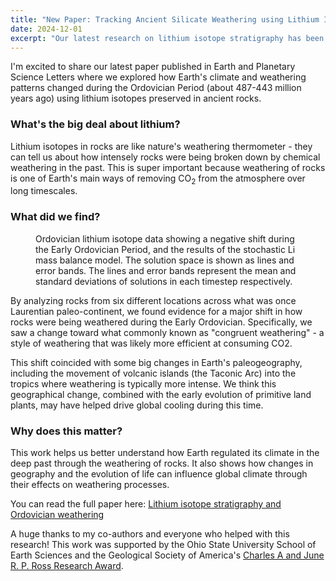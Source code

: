 ```yaml
---
title: "New Paper: Tracking Ancient Silicate Weathering using Lithium Isotope Stratigraphy"
date: 2024-12-01
excerpt: "Our latest research on lithium isotope stratigraphy has been published"
---
```

I'm excited to share our latest paper published in Earth and Planetary Science Letters where we explored how Earth's climate and weathering patterns changed during the Ordovician Period (about 487-443 million years ago) using lithium isotopes preserved in ancient rocks.

### What's the big deal about lithium?

Lithium isotopes in rocks are like nature's weathering thermometer - they can tell us about how intensely rocks were being broken down by chemical weathering in the past. This is super important because weathering of rocks is one of Earth's main ways of removing CO<sub>2</sub> from the atmosphere over long timescales.

### What did we find?

<figure class="align-center">
  <img src="{{ site.url }}{{ site.baseurl }}/assets/images/LiOrdoEPSL.jpg" alt="">
  <figcaption>Ordovician lithium isotope data showing a negative shift during the Early Ordovician Period, and the results of the stochastic Li mass balance model. The solution space is shown as lines and error bands. The lines and error bands represent the mean and standard deviations of solutions in each timestep respectively.</figcaption>
</figure> 


By analyzing rocks from six different locations across what was once Laurentian paleo-continent, we found evidence for a major shift in how rocks were being weathered during the Early Ordovician. Specifically, we saw a change toward what commonly known as "congruent weathering" - a style of weathering that was likely more efficient at consuming CO2.

This shift coincided with some big changes in Earth's paleogeography, including the movement of volcanic islands (the Taconic Arc) into the tropics where weathering is typically more intense. We think this geographical change, combined with the early evolution of primitive land plants, may have helped drive global cooling during this time.

### Why does this matter?

This work helps us better understand how Earth regulated its climate in the deep past through the weathering of rocks. It also shows how changes in geography and the evolution of life can influence global climate through their effects on weathering processes.

You can read the full paper here: [Lithium isotope stratigraphy and Ordovician weathering](https://doi.org/10.1016/j.epsl.2024.119030)

A huge thanks to my co-authors and everyone who helped with this research! This work was supported by the Ohio State University School of Earth Sciences and the Geological Society of America's [Charles A and June R. P. Ross Research Award](https://gsa-foundation.org/fund/charles-a-and-june-r-p-ross-award/).